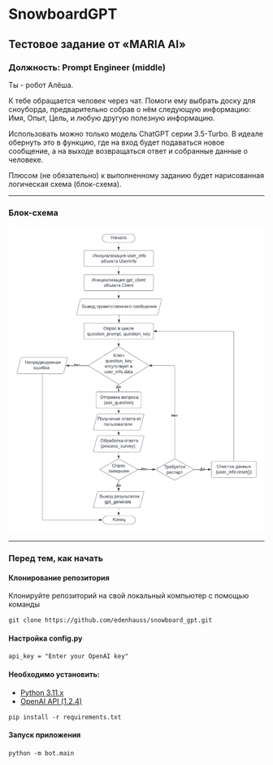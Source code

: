 # SnowboardGPT

## Тестовое задание от «MARIA AI»

### Должность: Prompt Engineer (middle)

Ты - робот Алёша.

К тебе обращается человек через чат. Помоги ему выбрать доску для сноуборда, предварительно собрав о нём следующую информацию: Имя, Опыт, Цель, и любую другую полезную информацию.

Использовать можно только модель ChatGPT серии 3.5-Turbo. В идеале обернуть это в функцию, где на вход будет подаваться новое сообщение, а на выходе возвращаться ответ и собранные данные о человеке.

Плюсом (не обязательно) к выполненному заданию будет нарисованная логическая схема (блок-схема).

---

### Блок-схема

![Блок схема](src/diagram.png)

---

### Перед тем, как начать

#### Клонирование репозитория

Клонируйте репозиторий на свой локальный компьютер с помощью команды  
```
git clone https://github.com/edenhauss/snowboard_gpt.git
```

#### Настройка config.py

```
api_key = "Enter your OpenAI key"
```

#### Необходимо установить:

* [Python 3.11.x](https://www.python.org/downloads/release/python-3110/)
* [OpenAI API (1.2.4)](https://pypi.org/project/openai/1.2.4/)

```
pip install -r requirements.txt
```

#### Запуск приложения

```
python -m bot.main
```
